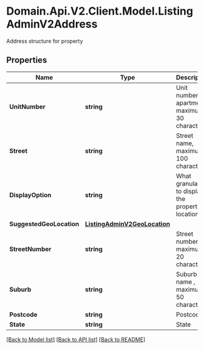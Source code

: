 # Domain.Api.V2.Client.Model.ListingAdminV2Address
Address structure for property
## Properties

Name | Type | Description | Notes
------------ | ------------- | ------------- | -------------
**UnitNumber** | **string** | Unit number for apartments, maximum 30 characters | [optional] 
**Street** | **string** | Street name, maximum 100 characters | 
**DisplayOption** | **string** | What granularity to display the properties location at | [optional] 
**SuggestedGeoLocation** | [**ListingAdminV2GeoLocation**](ListingAdminV2GeoLocation.md) |  | [optional] 
**StreetNumber** | **string** | Street number, maximum 20 characters | [optional] 
**Suburb** | **string** | Suburb name , maximum 50 characters | 
**Postcode** | **string** | Postcode | 
**State** | **string** | State | 

[[Back to Model list]](../README.md#documentation-for-models) [[Back to API list]](../README.md#documentation-for-api-endpoints) [[Back to README]](../README.md)

